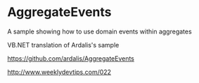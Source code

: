 # AggregateEvents
A sample showing how to use domain events within aggregates

VB.NET translation of Ardalis's sample

https://github.com/ardalis/AggregateEvents

http://www.weeklydevtips.com/022
